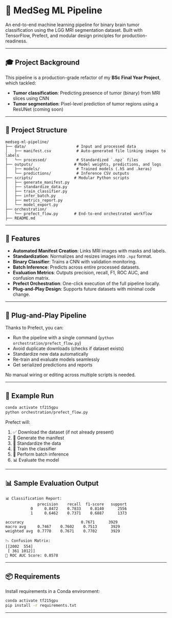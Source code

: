 # 🧠 MedSeg ML Pipeline

An end-to-end machine learning pipeline for binary brain tumor classification using the LGG MRI segmentation dataset. Built with TensorFlow, Prefect, and modular design principles for production-readiness.

---

## 🎓 Project Background

This pipeline is a production-grade refactor of my **BSc Final Year Project**, which tackled:

- **Tumor classification**: Predicting presence of tumor (binary) from MRI slices using CNN
- **Tumor segmentation**: Pixel-level prediction of tumor regions using a ResUNet (coming soon)

---

## 📁 Project Structure

```
medseg-ml-pipeline/
├── data/                      # Input and processed data
│   ├── manifest.csv           # Auto-generated file linking images to labels
│   └── processed/             # Standardized `.npz` files
├── outputs/                  # Model weights, predictions, and logs
│   ├── models/                # Trained models (.h5 and .keras)
│   └── predictions/           # Inference CSV outputs
├── scripts/                  # Modular Python scripts
│   ├── generate_manifest.py
│   ├── standardize_data.py
│   ├── train_classifier.py
│   ├── infer_batch.py
│   ├── metrics_report.py
│   └── model_export.py
├── orchestration/
│   └── prefect_flow.py       # End-to-end orchestrated workflow
├── README.md
```

---

## 🚀 Features

* **Automated Manifest Creation**: Links MRI images with masks and labels.
* **Standardization**: Normalizes and resizes images into `.npz` format.
* **Binary Classifier**: Trains a CNN with validation monitoring.
* **Batch Inference**: Predicts across entire processed datasets.
* **Evaluation Metrics**: Outputs precision, recall, F1, ROC AUC, and confusion matrix.
* **Prefect Orchestration**: One-click execution of the full pipeline locally.
* **Plug-and-Play Design**: Supports future datasets with minimal code change.

---

## 🔄 Plug-and-Play Pipeline

Thanks to Prefect, you can:

* Run the pipeline with a single command (`python orchestration/prefect_flow.py`)
* Avoid duplicate downloads (checks if dataset exists)
* Standardize new data automatically
* Re-train and evaluate models seamlessly
* Get serialized predictions and reports

No manual wiring or editing across multiple scripts is needed.

---

## 🧪 Example Run

```bash
conda activate tf215gpu
python orchestration/prefect_flow.py
```

Prefect will:

1. ✅ Download the dataset (if not already present)
2. 📝 Generate the manifest
3. 🧼 Standardize the data
4. 🧠 Train the classifier
5. 🔮 Perform batch inference
6. 📊 Evaluate the model

---

## 📊 Sample Evaluation Output

```
📊 Classification Report:
              precision    recall  f1-score   support
           0     0.8472    0.7833    0.8140      2556
           1     0.6462    0.7371    0.6887      1373

accuracy                         0.7671      3929
macro avg     0.7467    0.7602    0.7513      3929
weighted avg  0.7770    0.7671    0.7702      3929

📉 Confusion Matrix:
[[2002  554]
 [ 361 1012]]
🔵 ROC AUC Score: 0.8578
```

---

## 📦 Requirements

Install requirements in a Conda environment:

```bash
conda activate tf215gpu
pip install -r requirements.txt
```

---
